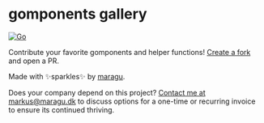 # gomponents gallery

[![Go](https://github.com/maragudk/gomponents-gallery/actions/workflows/ci.yml/badge.svg)](https://github.com/maragudk/gomponents-gallery/actions/workflows/ci.yml)

Contribute your favorite gomponents and helper functions! [Create a fork](https://github.com/maragudk/gomponents-gallery/fork) and open a PR.

Made with ✨sparkles✨ by [maragu](https://www.maragu.dev/).

Does your company depend on this project? [Contact me at markus@maragu.dk](mailto:markus@maragu.dk?Subject=Supporting%20your%20project) to discuss options for a one-time or recurring invoice to ensure its continued thriving.
